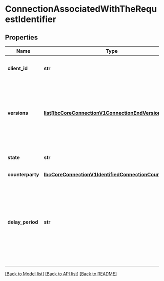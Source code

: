 # ConnectionAssociatedWithTheRequestIdentifier

## Properties
Name | Type | Description | Notes
------------ | ------------- | ------------- | -------------
**client_id** | **str** | client associated with this connection. | [optional] 
**versions** | [**list[IbcCoreConnectionV1ConnectionEndVersions]**](IbcCoreConnectionV1ConnectionEndVersions.md) | IBC version which can be utilised to determine encodings or protocols for channels or packets utilising this connection. | [optional] 
**state** | **str** | current state of the connection end. | [optional] [default to 'STATE_UNINITIALIZED_UNSPECIFIED']
**counterparty** | [**IbcCoreConnectionV1IdentifiedConnectionCounterparty**](IbcCoreConnectionV1IdentifiedConnectionCounterparty.md) |  | [optional] 
**delay_period** | **str** | delay period that must pass before a consensus state can be used for packet-verification NOTE: delay period logic is only implemented by some clients. | [optional] 

[[Back to Model list]](../README.md#documentation-for-models) [[Back to API list]](../README.md#documentation-for-api-endpoints) [[Back to README]](../README.md)

